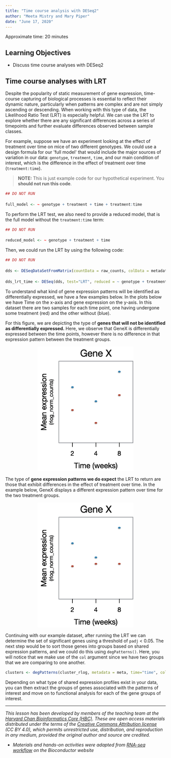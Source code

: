 ```yaml
---
title: "Time course analysis with DESeq2"
author: "Meeta Mistry and Mary Piper"
date: "June 17, 2020"
---
```


Approximate time: 20 minutes

## Learning Objectives 

* Discuss time course analyses with DESeq2

## Time course analyses with LRT

Despite the popularity of static measurement of gene expression, time-course capturing of biological processes is essential to reflect their dynamic nature, particularly when patterns are complex and are not simply ascending or descending. When working with this type of data, the Likelihood Ratio Test (LRT) is especially helpful. We can use the LRT to explore whether there are any significant differences across a series of timepoints and further evaluate differences observed between sample classes. 

For example, suppose we have an experiment looking at the effect of treatment over time on mice of two different genotypes. We could use a design formula for our 'full model' that would include the major sources of variation in our data: `genotype`, `treatment`, `time`, and our main condition of interest, which is the difference in the effect of treatment over time (`treatment:time`).

> **NOTE:** This is just example code for our hypothetical experiment. You **should not run this code**.

```r
## DO NOT RUN

full_model <- ~ genotype + treatment + time + treatment:time
```

To perform the LRT test, we also need to provide a reduced model, that is the full model without the `treatment:time` term:

```r
## DO NOT RUN

reduced_model <- ~ genotype + treatment + time
```

Then, we could run the LRT by using the following code:

```r
## DO NOT RUN

dds <- DESeqDataSetFromMatrix(countData = raw_counts, colData = metadata, design = ~ genotype + treatment + time + treatment:time)

dds_lrt_time <- DESeq(dds, test="LRT", reduced = ~ genotype + treatment + time)
```
To understand what kind of gene expression patterns will be identified as differentially expressed, we have a few examples below.  In the plots below we have Time on the x-axis and gene expression on the y-axis. In this dataset there are two samples for each time point, one having undergone some treatment (red) and the other without (blue). 

For this figure, we are depicting the type of **genes that will not be identified as differentially expressed.** Here, we observe that GeneX is differentially expressed between the time points, however there is no difference in that expression pattern between the treatment groups.

<p align="center">
<img src="../img/lrt_time_nodiff.png" width="300">
</p>

The type of **gene expression patterns we do expect** the LRT to return are those that exhibit differences in the effect of treatment over time. In the example below, GeneX displays a different expression pattern over time for the two treatment groups.

<p align="center">
<img src="../img/lrt_time_yesdiff.png" width="300">
</p>

Continuing with our example dataset, after running the LRT we can determine the set of significant genes using a threshold of `padj` < 0.05. The next step would be to sort those genes into groups based on shared expression patterns, and we could do this using `degPatterns()`. Here, you will notice that we make use of the `col` argument since we have two groups that we are comparing to one another.

```r
clusters <- degPatterns(cluster_rlog, metadata = meta, time="time", col="treatment")
```

Depending on what type of shared expression profiles exist in your data, you can then extract the groups of genes associated with the patterns of interest and move on to functional analysis for each of the gene groups of interest.


---
*This lesson has been developed by members of the teaching team at the [Harvard Chan Bioinformatics Core (HBC)](http://bioinformatics.sph.harvard.edu/). These are open access materials distributed under the terms of the [Creative Commons Attribution license](https://creativecommons.org/licenses/by/4.0/) (CC BY 4.0), which permits unrestricted use, distribution, and reproduction in any medium, provided the original author and source are credited.*

* *Materials and hands-on activities were adapted from [RNA-seq workflow](http://www.bioconductor.org/help/workflows/rnaseqGene/#de) on the Bioconductor website*
